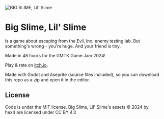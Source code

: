 ![BIG SLIME, Lil' Slime](https://cloud-owvt0282n-hack-club-bot.vercel.app/0cover.png)

# Big Slime, Lil' Slime

is a game about escaping from the Evil, Inc. enemy testing lab. But something's wrong - you're huge. And your friend is tiny.

Made in 48 hours for the GMTK Game Jam 2024!

Play & rate on [itch.io](https://itch.io/jam/gmtk-2024/rate/2910796).

Made with Godot and Aseprite (source files included), so you can download this repo as a zip and open it in the editor.

## License

Code is under the MIT license.
Big Slime, Lil' Slime's assets © 2024 by hex4 are licensed under CC BY 4.0 

